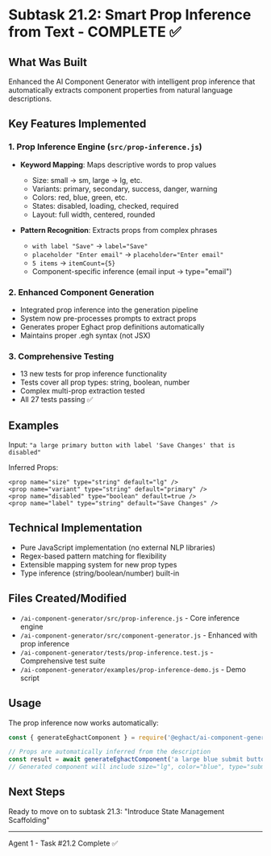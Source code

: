 # Subtask 21.2: Smart Prop Inference from Text - COMPLETE ✅

## What Was Built

Enhanced the AI Component Generator with intelligent prop inference that automatically extracts component properties from natural language descriptions.

## Key Features Implemented

### 1. Prop Inference Engine (`src/prop-inference.js`)
- **Keyword Mapping**: Maps descriptive words to prop values
  - Size: small → sm, large → lg, etc.
  - Variants: primary, secondary, success, danger, warning
  - Colors: red, blue, green, etc.
  - States: disabled, loading, checked, required
  - Layout: full width, centered, rounded

- **Pattern Recognition**: Extracts props from complex phrases
  - `with label "Save"` → `label="Save"`
  - `placeholder "Enter email"` → `placeholder="Enter email"`
  - `5 items` → `itemCount={5}`
  - Component-specific inference (email input → type="email")

### 2. Enhanced Component Generation
- Integrated prop inference into the generation pipeline
- System now pre-processes prompts to extract props
- Generates proper Eghact prop definitions automatically
- Maintains proper .egh syntax (not JSX)

### 3. Comprehensive Testing
- 13 new tests for prop inference functionality
- Tests cover all prop types: string, boolean, number
- Complex multi-prop extraction tested
- All 27 tests passing ✅

## Examples

Input: `"a large primary button with label 'Save Changes' that is disabled"`

Inferred Props:
```egh
<prop name="size" type="string" default="lg" />
<prop name="variant" type="string" default="primary" />
<prop name="disabled" type="boolean" default=true />
<prop name="label" type="string" default="Save Changes" />
```

## Technical Implementation

- Pure JavaScript implementation (no external NLP libraries)
- Regex-based pattern matching for flexibility
- Extensible mapping system for new prop types
- Type inference (string/boolean/number) built-in

## Files Created/Modified
- `/ai-component-generator/src/prop-inference.js` - Core inference engine
- `/ai-component-generator/src/component-generator.js` - Enhanced with prop inference
- `/ai-component-generator/tests/prop-inference.test.js` - Comprehensive test suite
- `/ai-component-generator/examples/prop-inference-demo.js` - Demo script

## Usage

The prop inference now works automatically:

```javascript
const { generateEghactComponent } = require('@eghact/ai-component-generator');

// Props are automatically inferred from the description
const result = await generateEghactComponent('a large blue submit button');
// Generated component will include size="lg", color="blue", type="submit"
```

## Next Steps

Ready to move on to subtask 21.3: "Introduce State Management Scaffolding"

---
Agent 1 - Task #21.2 Complete ✅